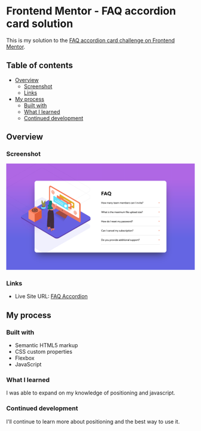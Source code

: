 # Frontend Mentor - FAQ accordion card solution

This is my solution to the [FAQ accordion card challenge on Frontend Mentor](https://www.frontendmentor.io/challenges/faq-accordion-card-XlyjD0Oam).

## Table of contents

- [Overview](#overview)
  - [Screenshot](#screenshot)
  - [Links](#links)
- [My process](#my-process)
  - [Built with](#built-with)
  - [What I learned](#what-i-learned)
  - [Continued development](#continued-development)

## Overview

### Screenshot

![](images/ss.png)

### Links

- Live Site URL: [FAQ Accordion](https://your-live-site-url.com)

## My process

### Built with

- Semantic HTML5 markup
- CSS custom properties
- Flexbox
- JavaScript

### What I learned

I was able to expand on my knowledge of positioning and javascript.

### Continued development

I'll continue to learn more about positioning and the best way to use it.
